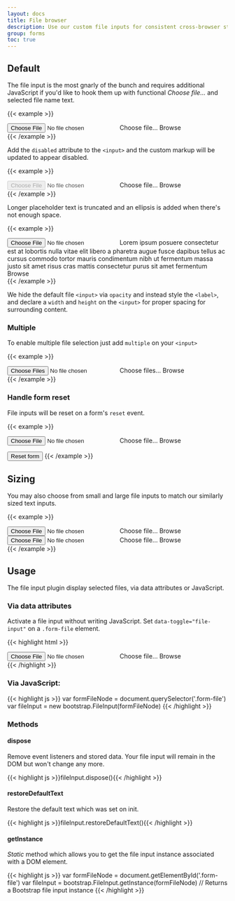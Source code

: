 ```yaml
---
layout: docs
title: File browser
description: Use our custom file inputs for consistent cross-browser styling, built-in customization, and lightweight JavaScript.
group: forms
toc: true
---
```


## Default

The file input is the most gnarly of the bunch and requires additional JavaScript if you'd like to hook them up with functional *Choose file...* and selected file name text.

{{< example >}}
<div class="form-file" data-toggle="file-input">
  <input type="file" class="form-file-input" id="customFile">
  <label class="form-file-label" for="customFile">
    <span class="form-file-text">Choose file...</span>
    <span class="form-file-button">Browse</span>
  </label>
</div>
{{< /example >}}

Add the `disabled` attribute to the `<input>` and the custom markup will be updated to appear disabled.

{{< example >}}
<div class="form-file" data-toggle="file-input">
  <input type="file" class="form-file-input" id="customFileDisabled" disabled>
  <label class="form-file-label" for="customFileDisabled">
    <span class="form-file-text">Choose file...</span>
    <span class="form-file-button">Browse</span>
  </label>
</div>
{{< /example >}}

Longer placeholder text is truncated and an ellipsis is added when there's not enough space.

{{< example >}}
<div class="form-file" data-toggle="file-input">
  <input type="file" class="form-file-input" id="customFileLong">
  <label class="form-file-label" for="customFileLong">
    <span class="form-file-text">Lorem ipsum posuere consectetur est at lobortis nulla vitae elit libero a pharetra augue fusce dapibus tellus ac cursus commodo tortor mauris condimentum nibh ut fermentum massa justo sit amet risus cras mattis consectetur purus sit amet fermentum</span>
    <span class="form-file-button">Browse</span>
  </label>
</div>
{{< /example >}}

We hide the default file `<input>` via `opacity` and instead style the `<label>`, and declare a `width` and `height` on the `<input>` for proper spacing for surrounding content.

### Multiple

To enable multiple file selection just add `multiple` on your `<input>`

{{< example >}}
<div class="form-file" data-toggle="file-input">
  <input type="file" class="form-file-input" id="customFileMultiple" multiple>
  <label class="form-file-label" for="customFileMultiple">
    <span class="form-file-text">Choose files...</span>
    <span class="form-file-button">Browse</span>
  </label>
</div>
{{< /example >}}

### Handle form reset

File inputs will be reset on a form's `reset` event.

{{< example >}}
<form id="formFileInput">
  <div class="form-file" data-toggle="file-input">
    <input type="file" class="form-file-input" id="customFileForm">
    <label class="form-file-label" for="customFileForm">
      <span class="form-file-text">Choose file...</span>
      <span class="form-file-button">Browse</span>
    </label>
  </div>
</form>
<button id="btnResetFormFileInput" class="btn btn-primary mt-3">
  Reset form
</button>
{{< /example >}}

## Sizing

You may also choose from small and large file inputs to match our similarly sized text inputs.

{{< example >}}
<div class="form-file form-file-lg mb-3" data-toggle="file-input">
  <input type="file" class="form-file-input" id="customFileLg">
  <label class="form-file-label" for="customFileLg">
    <span class="form-file-text">Choose file...</span>
    <span class="form-file-button">Browse</span>
  </label>
</div>

<div class="form-file form-file-sm" data-toggle="file-input">
  <input type="file" class="form-file-input" id="customFileSm">
  <label class="form-file-label" for="customFileSm">
    <span class="form-file-text">Choose file...</span>
    <span class="form-file-button">Browse</span>
  </label>
</div>
{{< /example >}}

## Usage

The file input plugin display selected files, via data attributes or JavaScript.

### Via data attributes

Activate a file input without writing JavaScript. Set `data-toggle="file-input"` on a `.form-file` element.

{{< highlight html >}}
<div class="form-file" data-toggle="file-input">
  <input type="file" class="form-file-input" id="customFileData">
  <label class="form-file-label" for="customFileData">
    <span class="form-file-text">Choose file...</span>
    <span class="form-file-button">Browse</span>
  </label>
</div>
{{< /highlight >}}

### Via JavaScript:

{{< highlight js >}}
var formFileNode = document.querySelector('.form-file')
var fileInput = new bootstrap.FileInput(formFileNode)
{{< /highlight >}}

### Methods

#### dispose

Remove event listeners and stored data. Your file input will remain in the DOM but won't change any more.

{{< highlight js >}}fileInput.dispose(){{< /highlight >}}

#### restoreDefaultText

Restore the default text which was set on init.

{{< highlight js >}}fileInput.restoreDefaultText(){{< /highlight >}}

#### getInstance

*Static* method which allows you to get the file input instance associated with a DOM element.

{{< highlight js >}}
var formFileNode = document.getElementById('.form-file')
var fileInput = bootstrap.FileInput.getInstance(formFileNode) // Returns a Bootstrap file input instance
{{< /highlight >}}
